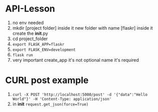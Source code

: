 # API-Lesson

1. no env needed
2. mkdir [project folder] inside it new folder with name [flaskr] inside it create the __init__.py
3. cd project_folder 
4. ```export FLASK_APP=flaskr```
5. ```export FLASK_ENV=development```
6. ```flask run```
7. very important  create_app it's not optional name it's required 


# CURL post example

1. ```curl -X POST 'http://localhost:5000/post' -d '{"data":"Hello World"}' -H 'Content-Type: application/json'```
2. in __init__ ```request.get_json(force=True)```
